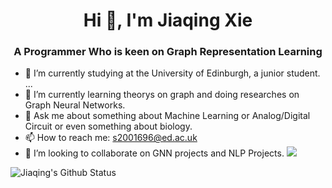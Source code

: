 <h1 align="center">Hi 👋, I'm Jiaqing Xie</h1>

<h3 align="center">A Programmer Who is keen on Graph Representation Learning</h3>


- 🔭 I’m currently studying at the University of Edinburgh, a junior student. ...
- 🌱 I’m currently learning theorys on graph and doing researches on Graph Neural Networks.
- 💬 Ask me about something about Machine Learning or Analog/Digital Circuit or even something about biology.
- 📫 How to reach me: s2001696@ed.ac.uk
- 👯 I’m looking to collaborate on GNN projects and NLP Projects.
![](https://komarev.com/ghpvc/?username=JIAQING-XIE&color=ff69b4)

![Jiaqing's Github Status](https://github-readme-stats.vercel.app/api?username=JIAQING-XIE&show_icons=true&theme=radical)

<!--
**JIAQING-XIE/JIAQING-XIE** is a ✨ _special_ ✨ repository because its `README.md` (this file) appears on your GitHub profile.

Here are some ideas to get you started:


- 🤔 I’m looking for help with ...


- 😄 Pronouns: ...
- ⚡ Fun fact: ...
-->
